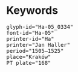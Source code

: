 # Keywords
<pre>
glyph-id="Ha-05_0334"
font-id="Ha-05"
printer-id="Ha"
printer="Jan Haller"
period="1505–1525"
place="Kraków"
PT plate="168"
</pre>
